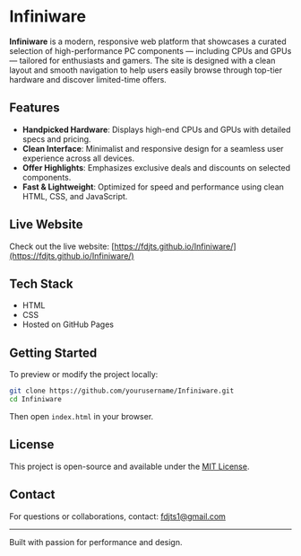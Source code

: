 # Infiniware

**Infiniware** is a modern, responsive web platform that showcases a curated selection of high-performance PC components — including CPUs and GPUs — tailored for enthusiasts and gamers. The site is designed with a clean layout and smooth navigation to help users easily browse through top-tier hardware and discover limited-time offers.

## Features

- **Handpicked Hardware**: Displays high-end CPUs and GPUs with detailed specs and pricing.
- **Clean Interface**: Minimalist and responsive design for a seamless user experience across all devices.
- **Offer Highlights**: Emphasizes exclusive deals and discounts on selected components.
- **Fast & Lightweight**: Optimized for speed and performance using clean HTML, CSS, and JavaScript.

## Live Website

Check out the live website: [https://fdjts.github.io/Infiniware/](https://fdjts.github.io/Infiniware/)

## Tech Stack

- HTML
- CSS
- Hosted on GitHub Pages

## Getting Started

To preview or modify the project locally:

```bash
git clone https://github.com/yourusername/Infiniware.git
cd Infiniware
```

Then open `index.html` in your browser.

## License

This project is open-source and available under the [MIT License](https://opensource.org/licenses/MIT).

## Contact

For questions or collaborations, contact: [fdjts1@gmail.com](mailto:fdjts1@gmail.com)

---

Built with passion for performance and design.
